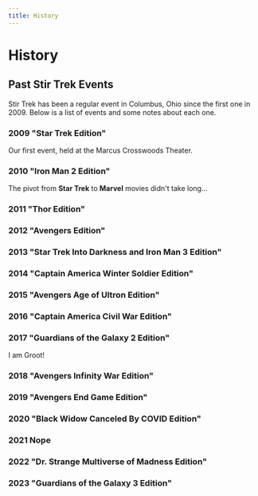 ```yaml
---
title: History
---
```


 # History
<div class="icon-hr"></div>

## Past Stir Trek Events

Stir Trek has been a regular event in Columbus, Ohio since the first one in 2009. Below is a list of events and some notes about each one.

### 2009 "Star Trek Edition"

Our first event, held at the Marcus Crosswoods Theater.

### 2010 "Iron Man 2 Edition"

The pivot from **Star Trek** to **Marvel** movies didn't take long...

### 2011 "Thor Edition"

### 2012 "Avengers Edition"

### 2013 "Star Trek Into Darkness and Iron Man 3 Edition"

### 2014 "Captain America Winter Soldier Edition"

### 2015 "Avengers Age of Ultron Edition"

### 2016 "Captain America Civil War Edition"

### 2017 "Guardians of the Galaxy 2 Edition"

I am Groot!

### 2018 "Avengers Infinity War Edition"

### 2019 "Avengers End Game Edition"

### 2020 "Black Widow Canceled By COVID Edition"

### 2021 Nope

### 2022 "Dr. Strange Multiverse of Madness Edition"

### 2023 "Guardians of the Galaxy 3 Edition"

